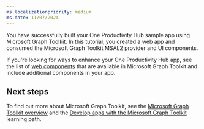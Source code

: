 ```yaml
---
ms.localizationpriority: medium
ms.date: 11/07/2024
---
```


<!-- markdownlint-disable MD041 -->

You have successfully built your One Productivity Hub sample app using Microsoft Graph Toolkit. In this tutorial, you created a web app and consumed the Microsoft Graph Toolkit MSAL2 provider and UI components.

If you're looking for ways to enhance your One Productivity Hub app, see the list of [web components](/graph/toolkit/overview#components) that are available in Microsoft Graph Toolkit and include additional components in your app.

## Next steps

To find out more about Microsoft Graph Toolkit, see the [Microsoft Graph Toolkit overview](/graph/toolkit/overview) and the [Develop apps with the Microsoft Graph Toolkit](/training/paths/m365-msgraph-toolkit) learning path.
